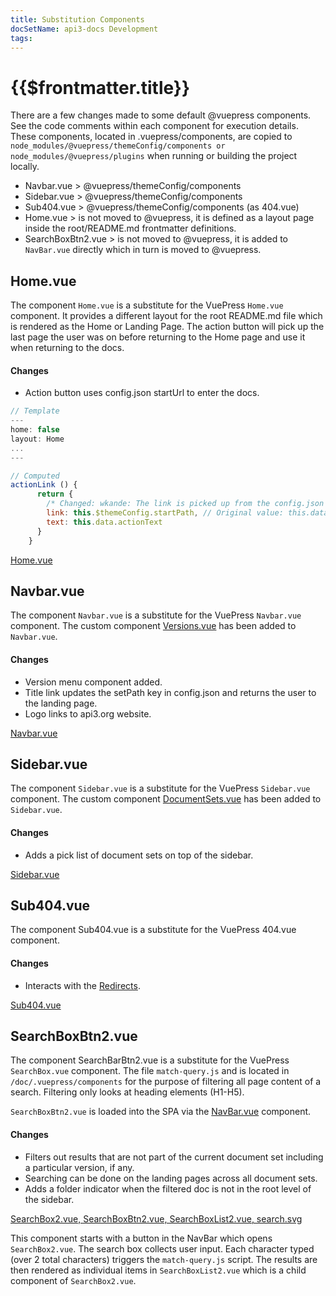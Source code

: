 ```yaml
---
title: Substitution Components
docSetName: api3-docs Development
tags:
---
```


# {{$frontmatter.title}}

<TocHeader />
<TOC class="table-of-contents" :include-level="[2,3]" />

There are a few changes made to some default @vuepress components. See the code
comments within each component for execution details. These components, located
in .vuepress/components, are copied to
`node_modules/@vuepress/themeConfig/components or node_modules/@vuepress/plugins`
when running or building the project locally.

- Navbar.vue > @vuepress/themeConfig/components
- Sidebar.vue > @vuepress/themeConfig/components
- Sub404.vue > @vuepress/themeConfig/components (as 404.vue)
- Home.vue > is not moved to @vuepress, it is defined as a layout page inside
  the root/README.md frontmatter definitions.
- SearchBoxBtn2.vue > is not moved to @vuepress, it is added to `NavBar.vue`
  directly which in turn is moved to @vuepress.

## Home.vue

The component `Home.vue` is a substitute for the VuePress `Home.vue` component.
It provides a different layout for the root README.md file which is rendered as
the Home or Landing Page. The action button will pick up the last page the user
was on before returning to the Home page and use it when returning to the docs.

#### Changes

- Action button uses config.json startUrl to enter the docs.

```js
// Template
---
home: false
layout: Home
...
---

// Computed
actionLink () {
      return {
        /* Changed: wkande: The link is picked up from the config.json file which is set by the title in the Navbar. */
        link: this.$themeConfig.startPath, // Original value: this.data.actionLink,
        text: this.data.actionText
      }
    }
```

[Home.vue](https://github.com/api3dao/api3-docs/blob/stage/docs/.vuepress/components/Home.vue)

## Navbar.vue

The component `Navbar.vue` is a substitute for the VuePress `Navbar.vue`
component. The custom component
[Versions.vue](./custom-components.md#versions-vue-and-versionsmodal-vue) has
been added to `Navbar.vue`.

#### Changes

- Version menu component added.
- Title link updates the setPath key in config.json and returns the user to the
  landing page.
- Logo links to api3.org website.

[Navbar.vue](https://github.com/api3dao/api3-docs/blob/stage/docs/.vuepress/components/Navbar.vue)

## Sidebar.vue

The component `Sidebar.vue` is a substitute for the VuePress `Sidebar.vue`
component. The custom component
[DocumentSets.vue](./custom-components.md#documentsets-vue) has been added to
`Sidebar.vue`.

#### Changes

- Adds a pick list of document sets on top of the sidebar.

[Sidebar.vue](https://github.com/api3dao/api3-docs/blob/stage/docs/.vuepress/components/Sidebar.vue)

## Sub404.vue

The component Sub404.vue is a substitute for the VuePress 404.vue component.

#### Changes

- Interacts with the [Redirects](./redirects.md).

[Sub404.vue](https://github.com/api3dao/api3-docs/blob/stage/docs/.vuepress/components/Sub404.vue)

## SearchBoxBtn2.vue

The component SearchBarBtn2.vue is a substitute for the VuePress `SearchBox.vue`
component. The file `match-query.js` and is located in
`/doc/.vuepress/components` for the purpose of filtering all page content of a
search. Filtering only looks at heading elements (H1-H5).

`SearchBoxBtn2.vue` is loaded into the SPA via the
[NavBar.vue](https://github.com/api3dao/api3-docs/blob/main/docs/.vuepress/components/Navbar.vue)
component.

#### Changes

- Filters out results that are not part of the current document set including a
  particular version, if any.
- Searching can be done on the landing pages across all document sets.
- Adds a folder indicator when the filtered doc is not in the root level of the
  sidebar.

[SearchBox2.vue, SearchBoxBtn2.vue, SearchBoxList2.vue, search.svg](https://github.com/api3dao/api3-docs/tree/main/docs/.vuepress/components/search)

This component starts with a button in the NavBar which opens `SearchBox2.vue`.
The search box collects user input. Each character typed (over 2 total
characters) triggers the `match-query.js` script. The results are then rendered
as individual items in `SearchBoxList2.vue` which is a child component of
`SearchBox2.vue`.

